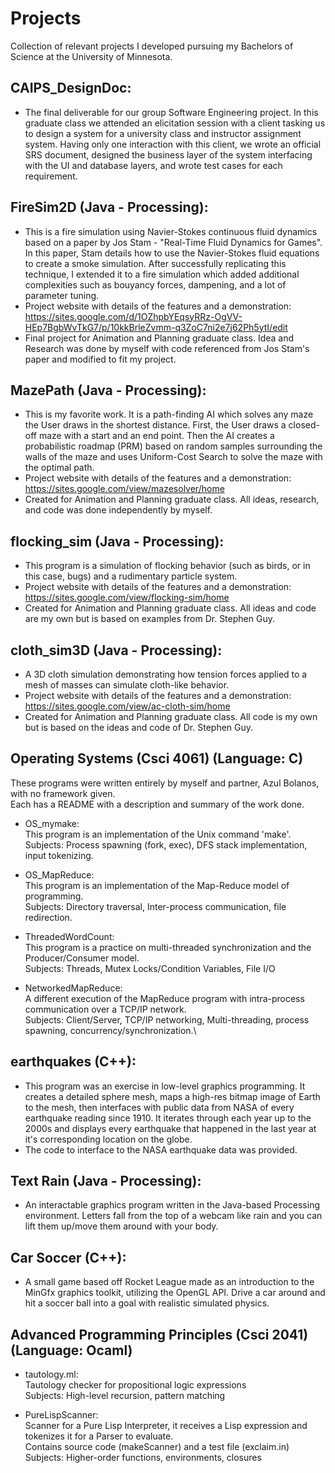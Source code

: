 # Projects
Collection of relevant projects I developed pursuing my Bachelors of Science at the University of Minnesota.

## CAIPS_DesignDoc:
* The final deliverable for our group Software Engineering project. In this graduate class we attended an elicitation session with a client tasking us to design a system for a university class and instructor assignment system. Having only one interaction with this client, we wrote an official SRS document, designed the business layer of the system interfacing with the UI and database layers, and wrote test cases for each requirement.

## FireSim2D (Java - Processing):
* This is a fire simulation using Navier-Stokes continuous fluid dynamics based on a paper by Jos Stam - "Real-Time Fluid Dynamics for Games". In this paper, Stam details how to use the Navier-Stokes fluid equations to create a smoke simulation. After successfully replicating this technique, I extended it to a fire simulation which added additional complexities such as bouyancy forces, dampening, and a lot of parameter tuning.
* Project website with details of the features and a demonstration:  https://sites.google.com/d/1OZhpbYEqsyRRz-OgVV-HEp7BgbWvTkG7/p/10kkBrleZvmm-q3ZoC7ni2e7j62Ph5ytI/edit
* Final project for Animation and Planning graduate class. Idea and Research was done by myself with code referenced from Jos Stam's paper and modified to fit my project.

## MazePath (Java - Processing):
* This is my favorite work. It is a path-finding AI which solves any maze the User draws in the shortest distance. First, the User draws a closed-off maze with a start and an end point. Then the AI creates a probabilistic roadmap (PRM) based on random samples surrounding the walls of the maze and uses Uniform-Cost Search to solve the maze with the optimal path.
* Project website with details of the features and a demonstration:  
https://sites.google.com/view/mazesolver/home
* Created for Animation and Planning graduate class. All ideas, research, and code was done independently by myself.

## flocking_sim (Java - Processing):
* This program is a simulation of flocking behavior (such as birds, or in this case, bugs) and a rudimentary particle system. 
* Project website with details of the features and a demonstration:  
https://sites.google.com/view/flocking-sim/home
* Created for Animation and Planning graduate class. All ideas and code are my own but is based on examples from Dr. Stephen Guy.

## cloth_sim3D (Java - Processing):
* A 3D cloth simulation demonstrating how tension forces applied to a mesh of masses can simulate cloth-like behavior. 
* Project website with details of the features and a demonstration:  
https://sites.google.com/view/ac-cloth-sim/home
* Created for Animation and Planning graduate class. All code is my own but is based on the ideas and code of Dr. Stephen Guy.

## Operating Systems (Csci 4061) (Language: C)   
  These programs were written entirely by myself and partner, Azul Bolanos, with no framework given.     
  Each has a README with a description and summary of the work done.    
  - OS_mymake:  
    This program is an implementation of the Unix command 'make'.  
    Subjects: Process spawning (fork, exec), DFS stack implementation, input tokenizing.    
    
  - OS_MapReduce:  
    This program is an implementation of the Map-Reduce model of programming.  
    Subjects: Directory traversal, Inter-process communication, file redirection.  
  
  - ThreadedWordCount:    
    This program is a practice on multi-threaded synchronization and the Producer/Consumer model.   
    Subjects: Threads, Mutex Locks/Condition Variables, File I/O    
    
  - NetworkedMapReduce:\
    A different execution of the MapReduce program with intra-process communication over a TCP/IP network.\
    Subjects: Client/Server, TCP/IP networking, Multi-threading, process spawning, concurrency/synchronization.\
    
## earthquakes (C++):
  * This program was an exercise in low-level graphics programming. It creates a detailed sphere mesh, maps a high-res bitmap image of Earth to the mesh, then interfaces with public data from NASA of every earthquake reading since 1910. It iterates through each year up to the 2000s and displays every earthquake that happened in the last year at it's corresponding location on the globe.
  * The code to interface to the NASA earthquake data was provided.
  
## Text Rain (Java - Processing):
  * An interactable graphics program written in the Java-based Processing environment. Letters fall from the top
  of a webcam like rain and you can lift them up/move them around with your body.
  
## Car Soccer (C++):
  * A small game based off Rocket League made as an introduction to the MinGfx graphics toolkit, utilizing the OpenGL API.
    Drive a car around and hit a soccer ball into a goal with realistic simulated physics.
    
## Advanced Programming Principles (Csci 2041) (Language: Ocaml)
  - tautology.ml:  
    Tautology checker for propositional logic expressions  
    Subjects: High-level recursion, pattern matching    
      
  - PureLispScanner:    
    Scanner for a Pure Lisp Interpreter, it receives a Lisp expression and tokenizes it for a Parser to evaluate.   
    Contains source code (makeScanner) and a test file (exclaim.in)   
    Subjects: Higher-order functions, environments, closures    
